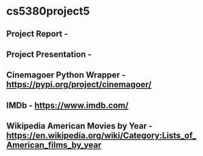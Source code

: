 # cs5380project5

## Project Report -

## Project Presentation -

## Cinemagoer Python Wrapper - https://pypi.org/project/cinemagoer/

## IMDb - https://www.imdb.com/

## Wikipedia American Movies by Year - https://en.wikipedia.org/wiki/Category:Lists_of_American_films_by_year
